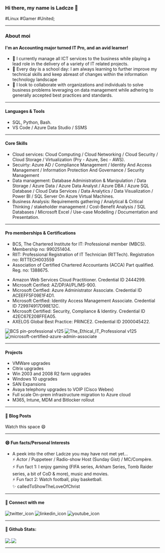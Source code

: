 ### Hi there, my name is Ladcze 👋
#Linux #Gamer #United;

---

### About moi
#### I'm an Accounting major turned IT Pro, and an avid learner!

- 🔭 I currently manage all ICT services to the business while playing a lead role in the delivery of a variety of IT related projects.
- 🌱 Every day is a school day: I am always learning to further improve my technical skills and keep abreast of changes within the information technology landscape <!-- Check https://www.indeed.com/career-advice/career-development/keeping-up-with-technology -->
- 👯 I look to collaborate with organizations and individuals to solve business problems leveraging on data management while adhering to generally accepted best practices and standards. 

---

#### Languages & Tools
- SQL, Python, Bash. 
- VS Code / Azure Data Studio / SSMS

--- 

#### Core Skills 
- Cloud services:  Cloud Computing / Cloud Networking / Cloud Security / Cloud Storage / Virtualization (Pry - Azure, Sec - AWS).
- Secuirty: Azure AD / Compliance Management / Identity And Access Management / Information Protection And Governance / Security Management
- Data management: Database Administration & Manipulation / Data Storage / Azure Data / Azure Data Analyst / Azure DBA / Azure SQL Database / 
  Cloud Data Services / Data Analytics / Data Visualization / Power BI / SQL Server On Azure Virtual Machines.
- Business Analysis: Requirements gathering / Analytical & Critical Thinking / stakeholder management / Cost-Benefit Analysis / SQL Databases / Microsoft Excel / Use-case Modelling / Documentation and Presentation.
<!-- AI/ML: Azure Bot Services / Azure Machine Learning. -->

---

#### Pro memberships & Certifications
- BCS, The Chartered Institute for IT: Professional member (MBCS). Membership no: 990251404.
- RIIT: Professional Registration of IT Technician (RITTech). Registration no: RITTECH003559
- Association of Certified Chartered Accountants (ACCA) Part qualified. Reg. no: 1388675. 
<!-- ![](aws-certified-cloud-practitioner.png)     ![](microsoft-certified-azure-fundamentals.png)     ![](microsoft-certified-security-compliance-and-identity-fundamentals.png)     ![](microsoft-certified-identity-and-access-administrator-associate.png)     -->
- Amazon Web Services Cloud Practitioner. Credential ID 2444299.
- Microsoft Cerified: AZ/DP/AI/PL/MS-900.
- Microsoft Certfied: Azure Administrator Associate. Credential ID ACEEFF5F09E1F4D1.
- Microsoft Certfied: Identity Access Management Associate. Credential ID 729974917D98E12C.
- Microsoft Certified: Security, Compliance & Identiry. Credential ID 42EC67E208FFEA05.
- AXELOS Global Best Practice: PRINCE2. Credential ID 2000045422.

![BCS pin-professional v125](https://github.com/Ladcze/Ladcze/assets/97769275/a143e9f3-7f57-4fe0-a744-9775c861be0b)
![The_Ethical_IT_Professional v125](https://github.com/Ladcze/Ladcze/assets/97769275/46f2d6e5-3b14-46be-9267-bed08a50a2fc)
![microsoft-certified-azure-admin-associate](https://github.com/Ladcze/Ladcze/assets/97769275/4b3bbd3b-f8d3-4373-b8c7-47f7c37bb6c7)
<!--![microsoft-certified-identity-and-access-administrator-associate](https://github.com/Ladcze/Ladcze/assets/97769275/d28296b3-d275-4a08-b014-15d79a27de9f)-->
<!--![aws-certified-cloud-practitioner](https://github.com/Ladcze/Ladcze/assets/97769275/7f9b2eb4-5082-4135-8ba9-caa071692afe)-->
  
<!--
- Microsoft Certified: AZ/DP/AI/PL/MS-900s.
- Microsoft: Security Operations Analyst.
- Microsoft: Azure Database Administrator Associate. 
- Microsoft: Power BI Data Analyst Associate. 
-->

---

#### Projects   
- VMWare upgrades
- Citrix upgrades
- Win 2003 and 2008 R2 farm upgrades
- Windows 10 upgrades
- SAN Expansions
- Avaya telephony upgrades to VOIP (Cisco Webex)
- Full scale On-prem infrastructure migration to Azure cloud
- M365, Intune, MDM and Bitlocker rollout

---

#### 📕 Blog Posts
Watch this space 😄

---

####  😄 Fun facts/Personal Interests
- A peek into the other Ladcze you may have not met yet...  
⚡ Actor / Puppeteer / Radio-show Host (Sunday Gist) / MC/Compère.   
⚡ Fun fact 1: I enjoy gaming (FIFA series, Arkham Series, Tomb Raider series, a bit of CoD & more), music and movies.  
⚡ Fun fact 2: Watch football, play basketball.  
✨ calledToShowTheLoveOfChrist

---

#### 💬 Connect with me
<!-- 
[Twitter logo]@orimsway2cool
https://twitter.com/orimsway2cool | https://uk.linkedin.com/
@orimsway2cool 
-->

![twitter_icon](https://github.com/Ladcze/Ladcze/assets/97769275/aabf0268-f11d-4126-899a-defa9e778bad)         ![linkedin_icon](https://github.com/Ladcze/Ladcze/assets/97769275/4fa5574e-ace5-45cc-b9c5-4b532d51cc31)          ![youtube_icon](https://github.com/Ladcze/Ladcze/assets/97769275/2a6cf773-fd80-4b1d-b19a-517d7698a1a4)
<!-- ![](twitter_icon.png)         ![](linkedin_icon.png)          ![](youtube_icon.png) -->

<!--
[<img align="left" alt="orimsway2cool | Twitter" width="22px" src="https://cdn.jsdelivr.net/npm/simple-icons@v3/icons/twitter.svg" />][twitter]
[<img align="left" alt="ladecze | LinkedIn" width="22px" src="https://cdn.jsdelivr.net/npm/simple-icons@v3/icons/linkedin.svg" />][linkedin]
-->

---

#### 👯 Github Stats:

<a href="https://github.com/Ladcze/github-readme-stats">
  <img align="center" src="https://github-readme-stats.vercel.app/api?username=Ladcze&count_private=true&show_icons=true&theme=gruvbox" />
</a>  
<!-- 
Alternate Github stats code: 
[![Ladcze's GitHub stats](https://github-readme-stats.vercel.app/api?username=ladcze)](https://github.com/ladcze/github-readme-stats)
-->

<!--#Widget to show most used programming language# -->
<a href="https://github.com/Ladcze/github-readme-stats">
  <img align="center" src="https://github-readme-stats.vercel.app/api/top-langs/?username=Ladcze&layout=compact" />
</a>


<!--
[![Ladcze's GitHub stats](https://github-readme-stats.vercel.app/api?username=ladcze)](https://github.com/ladcze/github-readme-stats)
-->  

---

<!--
**Ladcze/Ladcze** is a ✨ _special_ ✨ repository because its `README.md` (this file) appears on your GitHub profile.
Here are some ideas to get you started:
- 🔭 I’m currently working on ...
- 🌱 I’m currently learning ...
- 👯 I’m looking to collaborate on ...
- 🤔 I’m looking for help with ...
- 💬 Ask me about ...
- 📫 How to reach me: ...
- 😄 Pronouns: ...
- ⚡ Fun fact: ...
-->
